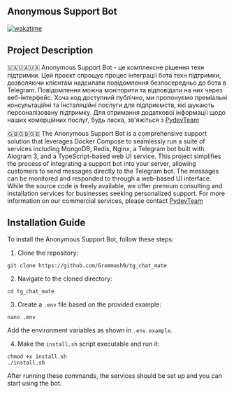 ## Anonymous Support Bot

<a href="https://wakatime.com/badge/github/Grommash9/anonymous_support_bot"><img src="https://wakatime.com/badge/github/Grommash9/anonymous_support_bot.svg" alt="wakatime"></a>

## Project Description
🇺🇦🇺🇦🇺🇦
Anonymous Support Bot - це комплексне рішення техн підтримки. Цей проєкт спрощує процес інтеграції бота техн підтримки, дозволяючи клієнтам надсилати повідомлення безпосередньо до бота в Telegram. Повідомлення можна моніторити та відповідати на них через веб-інтерфейс.
Хоча код доступний публічно, ми пропонуємо преміальні консультаційні та інсталяційні послуги для підприємств, які шукають персоналізовану підтримку. Для отримання додаткової інформації щодо наших комерційних послуг, будь ласка, зв'яжіться з [PydevTeam](https://t.me/PydevTeam)

🇬🇧🇬🇧🇬🇧
The Anonymous Support Bot is a comprehensive support solution that leverages Docker Compose to seamlessly run a suite of services including MongoDB, Redis, Nginx, a Telegram bot built with Aiogram 3, and a TypeScript-based web UI service. This project simplifies the process of integrating a support bot into your server, allowing customers to send messages directly to the Telegram bot. The messages can be monitored and responded to through a web-based UI interface.
While the source code is freely available, we offer premium consulting and installation services for businesses seeking personalized support. For more information on our commercial services, please contact [PydevTeam](https://t.me/PydevTeam)

## Installation Guide
To install the Anonymous Support Bot, follow these steps:
1. Clone the repository:
```
git clone https://github.com/Grommash9/tg_chat_mate
```
2. Navigate to the cloned directory:
```
cd tg_chat_mate
```
3. Create a `.env` file based on the provided example:
```
nano .env
```
Add the environment variables as shown in `.env.example`.

4. Make the `install.sh` script executable and run it:
```
chmod +x install.sh
./install.sh
```

After running these commands, the services should be set up and you can start using the bot.

